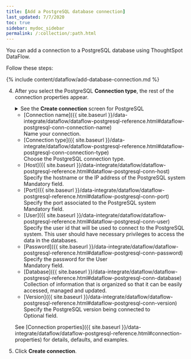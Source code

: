 ```yaml
---
title: [Add a PostgreSQL database connection]
last_updated: 7/7/2020
toc: true
sidebar: mydoc_sidebar
permalink: /:collection/:path.html
---
```

You can add a connection to a PostgreSQL database using ThoughtSpot DataFlow.

Follow these steps:


{% include content/dataflow/add-database-connection.md %}

4. After you select the PostgreSQL **Connection type**, the rest of the connection properties appear.

    <details>
      <summary>See the <strong>Create connection</strong> screen for PostgreSQL</summary>
        <p>
        <img src="../../images/dataflow-postgresql-create.png" alt="Create PostgreSQL connection" /></p>
    </details>

    * [Connection name]({{ site.baseurl }}/data-integrate/dataflow/dataflow-postgresql-reference.html#dataflow-postgresql-conn-connection-name)<br/>Name your connection.
    * [Connection type]({{ site.baseurl }}/data-integrate/dataflow/dataflow-postgresql-reference.html#dataflow-postgresql-conn-connection-type)<br/>Choose the PostgreSQL connection type.
    * [Host]({{ site.baseurl }}/data-integrate/dataflow/dataflow-postgresql-reference.html#dataflow-postgresql-conn-host)<br/>Specify the hostname or the IP address of the PostgreSQL system<br/>Mandatory field.
    * [Port]({{ site.baseurl }}/data-integrate/dataflow/dataflow-postgresql-reference.html#dataflow-postgresql-conn-port)<br/>Specify the port associated to the PostgreSQL system<br/>Mandatory field.
    * [User]({{ site.baseurl }}/data-integrate/dataflow/dataflow-postgresql-reference.html#dataflow-postgresql-conn-user)<br/>Specify the user id that will be used to connect to the PostgreSQL system. This user should have necessary privileges to access the data in the databases.
    * [Password]({{ site.baseurl }}/data-integrate/dataflow/dataflow-postgresql-reference.html#dataflow-postgresql-conn-password)<br/>Specify the password for the User<br/>Mandatory field.
    * [Database]({{ site.baseurl }}/data-integrate/dataflow/dataflow-postgresql-reference.html#dataflow-postgresql-conn-database)<br/>Collection of information that is organized so that it can be easily accessed, managed and updated.
    * [Version]({{ site.baseurl }}/data-integrate/dataflow/dataflow-postgresql-reference.html#dataflow-postgresql-conn-version)<br/>Specify the PostgreSQL version being connected to<br/>Optional field.

   See [Connection properties]({{ site.baseurl }}/data-integrate/dataflow/dataflow-postgresql-reference.html#connection-properties) for details, defaults, and examples.

5. Click **Create connection**.   
